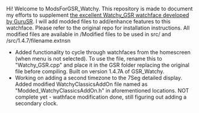 Hi! Welcome to ModsForGSR_Watchy. This repository is made to document my efforts to supplement [the excellent Watchy_GSR watchface developed by GuruSR]([url](https://github.com/GuruSR/Watchy_GSR)). I will add modded files to add/enhance features to this watchface. Please refer to the original repo for installation instructions. All modified files are available in /Modified files to be used in src/ and /src/1.4.7/filename.extnsn

* Added functionality to cycle through watchfaces from the homescreen (when menu is not selected). To use the file, rename this to "Watchy_GSR.cpp" and place it in the GSR folder replacing the original file before compiling. Built on version 1.4.7A of GSR_Watchy.
* Working on adding a second timezone to the 7Seg detailed display. Added modified WatchyClassicsAddOn file named as "Modded_WatchyClassicsAddOn.h" in aforementioned locations. NOT complete yet - wathface modification done, still figuring out adding a secondary clock.
